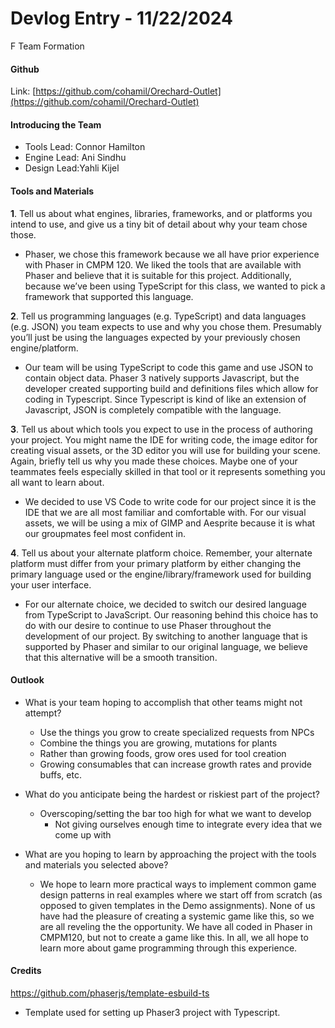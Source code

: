 # Devlog Entry - 11/22/2024

F Team Formation

#### **Github**

Link: [https://github.com/cohamil/Orechard-Outlet](https://github.com/cohamil/Orechard-Outlet)

#### **Introducing the Team**

* Tools Lead: Connor Hamilton  
* Engine Lead: Ani Sindhu  
* Design Lead:Yahli Kijel

#### **Tools and Materials**

**1**. Tell us about what engines, libraries, frameworks, and or platforms you intend to use, and give us a tiny bit of detail about why your team chose those.

* Phaser, we chose this framework because we all have prior experience with Phaser in CMPM 120\. We liked the tools that are available with Phaser and believe that it is suitable for this project. Additionally, because we’ve been using TypeScript for this class, we wanted to pick a framework that supported this language.  

**2**. Tell us programming languages (e.g. TypeScript) and data languages (e.g. JSON) you team expects to use and why you chose them. Presumably you’ll just be using the languages expected by your previously chosen engine/platform.

* Our team will be using TypeScript to code this game and use JSON to contain object data. Phaser 3 natively supports Javascript, but the developer created supporting build and definitions files which allow for coding in Typescript. Since Typescript is kind of like an extension of Javascript, JSON is completely compatible with the language. 

**3**. Tell us about which tools you expect to use in the process of authoring your project. You might name the IDE for writing code, the image editor for creating visual assets, or the 3D editor you will use for building your scene. Again, briefly tell us why you made these choices. Maybe one of your teammates feels especially skilled in that tool or it represents something you all want to learn about.

* We decided to use VS Code to write code for our project since it is the IDE that we are all most familiar and comfortable with. For our visual assets, we will be using a mix of GIMP and Aesprite because it is what our groupmates feel most confident in.

**4**. Tell us about your alternate platform choice. Remember, your alternate platform must differ from your primary platform by either changing the primary language used or the engine/library/framework used for building your user interface.

* For our alternate choice, we decided to switch our desired language from TypeScript to JavaScript. Our reasoning behind this choice has to do with our desire to continue to use Phaser throughout the development of our project. By switching to another language that is supported by Phaser and similar to our original language, we believe that this alternative will be a smooth transition.

#### **Outlook**

* What is your team hoping to accomplish that other teams might not attempt?  
  * Use the things you grow to create specialized requests from NPCs  
  * Combine the things you are growing, mutations for plants  
  * Rather than growing foods, grow ores used for tool creation  
  * Growing consumables that can increase growth rates and provide buffs, etc.

* What do you anticipate being the hardest or riskiest part of the project?  
  * Overscoping/setting the bar too high for what we want to develop  
    * Not giving ourselves enough time to integrate every idea that we come up with

* What are you hoping to learn by approaching the project with the tools and materials you selected above?  
  * We hope to learn more practical ways to implement common game design patterns in real examples where we start off from scratch (as opposed to given templates in the Demo assignments). None of us have had the pleasure of creating a systemic game like this, so we are all reveling the the opportunity. We have all coded in Phaser in CMPM120, but not to create a game like this. In all, we all hope to learn more about game programming through this experience.

#### Credits
https://github.com/phaserjs/template-esbuild-ts
* Template used for setting up Phaser3 project with Typescript.
